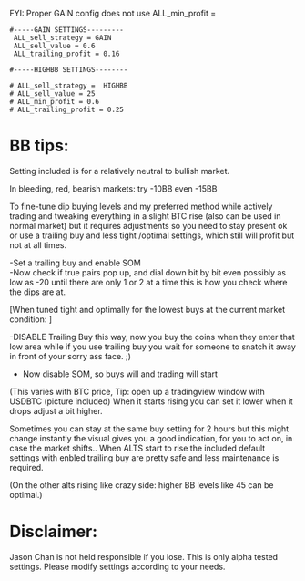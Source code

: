 FYI: Proper GAIN config does not use ALL_min_profit =

```
#-----GAIN SETTINGS---------
 ALL_sell_strategy = GAIN
 ALL_sell_value = 0.6
 ALL_trailing_profit = 0.16
 
#-----HIGHBB SETTINGS--------

# ALL_sell_strategy =  HIGHBB
# ALL_sell_value = 25
# ALL_min_profit = 0.6
# ALL_trailing_profit = 0.25
```

# BB tips:

Setting included is for a relatively neutral to bullish market.

In bleeding, red, bearish markets:  try -10BB even -15BB 

To fine-tune dip buying levels and my preferred method while actively trading and tweaking everything in a slight BTC rise (also can be used in normal market) but it requires adjustments so you need to stay present ok or use a trailing buy and less tight /optimal settings, which still will profit but not at all times. 

-Set a trailing buy and enable SOM  
-Now check if true pairs pop up, and dial down bit by bit even possibly as low as -20 until there are only 1 or 2 at a time this is how you check where the dips are at.

[When tuned tight and optimally for the lowest buys at the current market condition: ]

-DISABLE Trailing Buy this way, now you buy the coins when they enter that low area while if you use  trailing buy you wait for someone to snatch it away in front of your sorry ass face. ;)
- Now disable SOM, so buys will and trading will start

(This varies with BTC price, Tip: open up a tradingview window with USDBTC (picture included)
When it starts rising you can set it lower when it drops adjust a bit higher.

Sometimes you can stay at the same buy setting for 2 hours but this might change instantly the visual gives you a good indication, for you to act on, in case the market shifts..
When ALTS start to rise the included default settings with enbled trailing buy are pretty safe and less maintenance is required. 

(On the other alts rising like crazy side: higher BB levels like 45 can be optimal.)

# Disclaimer:

Jason Chan is not held responsible if you lose. This is only alpha tested settings. Please modify settings according to your needs.